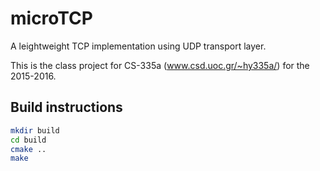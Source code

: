 # microTCP
A leightweight TCP implementation using UDP transport layer.

This is the class project for CS-335a (www.csd.uoc.gr/~hy335a/) for the 2015-2016.

## Build instructions
```bash
mkdir build
cd build
cmake ..
make
```

